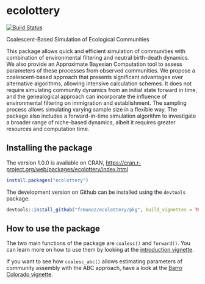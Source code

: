 # ecolottery
[![Build Status](https://travis-ci.org/frmunoz/ecolottery.svg?branch=master)](https://travis-ci.org/frmunoz/ecolottery)

Coalescent-Based Simulation of Ecological Communities

This package allows quick and efficient simulation of communities with combination of environmental filtering and neutral birth-death dynamics. We also provide an Approximate Bayesian Computation tool to assess parameters of these processes from observed communities.
We propose a coalescent-based approach that presents significant advantages over alternative algorithms, allowing intensive calculation schemes. It does not require simulating community dynamics from an initial state forward in time, and the genealogical approach can incorporate the influence of environmental filtering on immigration and establishment. The sampling process allows simulating varying sample size in a flexible way.
The package also includes a forward-in-time simulation algorithm to investigate a broader range of niche-based dynamics, albeit it requires greater resources and computation time.

## Installing the package

The version 1.0.0 is available on CRAN,
https://cran.r-project.org/web/packages/ecolottery/index.html
```r
install.packages("ecolottery")
```

The development version on Github can be installed using the `devtools` package:
```r
devtools::install_github("frmunoz/ecolottery/pkg", build_vignettes = TRUE)
```

## How to use the package

The two main functions of the package are `coalesc()` and `forward()`. You can learn more on how to use them by looking at the [introduction vignette](pkg/vignettes/coalesc_vignette.Rmd).

If you want to see how `coalesc_abc()` allows estimating parameters of community assembly with the ABC approach, have a look at the [Barro Colorado vignette](pkg/vignettes/Barro_Colorado.Rmd).
